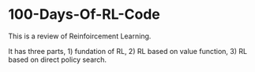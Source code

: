 # 100-Days-Of-RL-Code

This is a review of Reinfoircement Learning.

It has three parts, 1) fundation of RL, 2) RL based on value function, 3) RL based on direct policy search.
